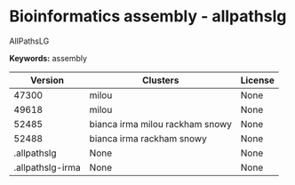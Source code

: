 # Bioinformatics assembly - allpathslg

AllPathsLG

**Keywords:** assembly



| Version | Clusters | License |
| ------- | -------- | ------- |
| 47300 | milou | None |
| 49618 | milou | None |
| 52485 | bianca irma milou rackham snowy | None |
| 52488 | bianca irma rackham snowy | None |
| .allpathslg | None | None |
| .allpathslg-irma | None | None |
